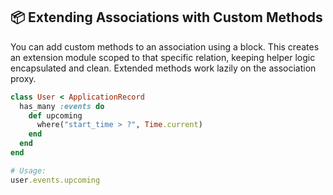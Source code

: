 ## 📦 Extending Associations with Custom Methods

You can add custom methods to an association using a block. This creates an extension module scoped to that specific relation, keeping helper logic encapsulated and clean. Extended methods work lazily on the association proxy.

```ruby
class User < ApplicationRecord
  has_many :events do
    def upcoming
      where("start_time > ?", Time.current)
    end
  end
end

# Usage:
user.events.upcoming
```
